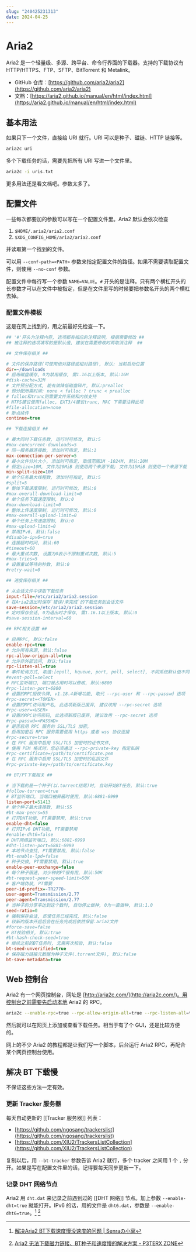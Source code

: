 ```yaml
---
slug: "240425231313"
date: 2024-04-25
---
```


# Aria2

Aria2 是一个轻量级、多源、跨平台、命令行界面的下载器。支持的下载协议有 HTTP/HTTPS、FTP、SFTP、BitTorrent 和 Metalink。

- GitHub 仓库：[https://github.com/aria2/aria2](https://github.com/aria2/aria2)
- 文档：[https://aria2.github.io/manual/en/html/index.html](https://aria2.github.io/manual/en/html/index.html)

## 基本用法

如果只下一个文件，直接给 URI 就行。URI 可以是种子、磁链、HTTP 链接等。

``` bash
aria2c uri
```

多个下载任务的话，需要先把所有 URI 写进一个文件里。

``` bash
aria2c -i uris.txt
```

更多用法还是看文档吧。参数太多了。

## 配置文件

一些每次都要加的参数可以写在一个配置文件里。Aria2 默认会依次检查

1. `$HOME/.aria2/aria2.conf`
2. `$XDG_CONFIG_HOME/aria2/aria2.conf`

并读取第一个找到的文件。

可以用 `--conf-path=<PATH>` 参数来指定配置文件的路径。如果不需要读取配置文件，则使用 `--no-conf` 参数。

配置文件中每行写一个参数 `NAME=VALUE`。`#` 开头的是注释。只有两个横杠开头的长参数才可以在文件中被指定，但是在文件里写的时候要把参数名开头的两个横杠去掉。

### 配置文件模板

这是在网上找到的，用之前最好先检查一下。

``` ini
## '#'开头为注释内容, 选项都有相应的注释说明, 根据需要修改 ##
## 被注释的选项填写的是默认值, 建议在需要修改时再取消注释  ##

## 文件保存相关 ##

# 文件的保存路径(可使用绝对路径或相对路径), 默认: 当前启动位置
dir=~/downloads
# 启用磁盘缓存, 0为禁用缓存, 需1.16以上版本, 默认:16M
#disk-cache=32M
# 文件预分配方式, 能有效降低磁盘碎片, 默认:prealloc
# 预分配所需时间: none < falloc ? trunc < prealloc
# falloc和trunc则需要文件系统和内核支持
# NTFS建议使用falloc, EXT3/4建议trunc, MAC 下需要注释此项
#file-allocation=none
# 断点续传
continue=true

## 下载连接相关 ##

# 最大同时下载任务数, 运行时可修改, 默认:5
#max-concurrent-downloads=5
# 同一服务器连接数, 添加时可指定, 默认:1
max-connection-per-server=5
# 最小文件分片大小, 添加时可指定, 取值范围1M -1024M, 默认:20M
# 假定size=10M, 文件为20MiB 则使用两个来源下载; 文件为15MiB 则使用一个来源下载
min-split-size=10M
# 单个任务最大线程数, 添加时可指定, 默认:5
#split=5
# 整体下载速度限制, 运行时可修改, 默认:0
#max-overall-download-limit=0
# 单个任务下载速度限制, 默认:0
#max-download-limit=0
# 整体上传速度限制, 运行时可修改, 默认:0
#max-overall-upload-limit=0
# 单个任务上传速度限制, 默认:0
#max-upload-limit=0
# 禁用IPv6, 默认:false
#disable-ipv6=true
# 连接超时时间, 默认:60
#timeout=60
# 最大重试次数, 设置为0表示不限制重试次数, 默认:5
#max-tries=5
# 设置重试等待的秒数, 默认:0
#retry-wait=0

## 进度保存相关 ##

# 从会话文件中读取下载任务
input-file=/etc/aria2/aria2.session
# 在Aria2退出时保存`错误/未完成`的下载任务到会话文件
save-session=/etc/aria2/aria2.session
# 定时保存会话, 0为退出时才保存, 需1.16.1以上版本, 默认:0
#save-session-interval=60

## RPC相关设置 ##

# 启用RPC, 默认:false
enable-rpc=true
# 允许所有来源, 默认:false
rpc-allow-origin-all=true
# 允许非外部访问, 默认:false
rpc-listen-all=true
# 事件轮询方式, 取值:[epoll, kqueue, port, poll, select], 不同系统默认值不同
#event-poll=select
# RPC监听端口, 端口被占用时可以修改, 默认:6800
#rpc-listen-port=6800
# 设置的RPC授权令牌, v1.18.4新增功能, 取代 --rpc-user 和 --rpc-passwd 选项
#rpc-secret=<TOKEN>
# 设置的RPC访问用户名, 此选项新版已废弃, 建议改用 --rpc-secret 选项
#rpc-user=<USER>
# 设置的RPC访问密码, 此选项新版已废弃, 建议改用 --rpc-secret 选项
#rpc-passwd=<PASSWD>
# 是否启用 RPC 服务的 SSL/TLS 加密,
# 启用加密后 RPC 服务需要使用 https 或者 wss 协议连接
#rpc-secure=true
# 在 RPC 服务中启用 SSL/TLS 加密时的证书文件,
# 使用 PEM 格式时，您必须通过 --rpc-private-key 指定私钥
#rpc-certificate=/path/to/certificate.pem
# 在 RPC 服务中启用 SSL/TLS 加密时的私钥文件
#rpc-private-key=/path/to/certificate.key

## BT/PT下载相关 ##

# 当下载的是一个种子(以.torrent结尾)时, 自动开始BT任务, 默认:true
#follow-torrent=true
# BT监听端口, 当端口被屏蔽时使用, 默认:6881-6999
listen-port=51413
# 单个种子最大连接数, 默认:55
#bt-max-peers=55
# 打开DHT功能, PT需要禁用, 默认:true
enable-dht=false
# 打开IPv6 DHT功能, PT需要禁用
#enable-dht6=false
# DHT网络监听端口, 默认:6881-6999
#dht-listen-port=6881-6999
# 本地节点查找, PT需要禁用, 默认:false
#bt-enable-lpd=false
# 种子交换, PT需要禁用, 默认:true
enable-peer-exchange=false
# 每个种子限速, 对少种的PT很有用, 默认:50K
#bt-request-peer-speed-limit=50K
# 客户端伪装, PT需要
peer-id-prefix=-TR2770-
user-agent=Transmission/2.77
peer-agent=Transmission/2.77
# 当种子的分享率达到这个数时, 自动停止做种, 0为一直做种, 默认:1.0
seed-ratio=0
# 强制保存会话, 即使任务已经完成, 默认:false
# 较新的版本开启后会在任务完成后依然保留.aria2文件
#force-save=false
# BT校验相关, 默认:true
#bt-hash-check-seed=true
# 继续之前的BT任务时, 无需再次校验, 默认:false
bt-seed-unverified=true
# 保存磁力链接元数据为种子文件(.torrent文件), 默认:false
bt-save-metadata=true
```

## Web 控制台

Aria2 有一个网页控制台，网址是 [http://aria2c.com/](http://aria2c.com/)。用控制台之前需要先启动本地 Aria2 的 RPC。

``` bash
aria2c --enable-rpc=true --rpc-allow-origin-all=true --rpc-listen-all=true
```

然后就可以在网页上添加或查看下载任务。相当于有了个 GUI，还是比较方便的。

网上的不少 Aria2 的教程都是让我们写一个脚本，后台运行 Aria2 RPC，再配合某个网页控制台使用。

## 解决 BT 下载慢

不保证这些方法一定有效。

### 更新 Tracker 服务器

每天自动更新的 [[Tracker 服务器]] 列表：

- [https://github.com/ngosang/trackerslist](https://github.com/ngosang/trackerslist)
- [https://github.com/XIU2/TrackersListCollection](https://github.com/XIU2/TrackersListCollection)

复制以后，用 `--bt-tracker` 参数告诉 Aria2 就行，多个 tracker 之间用 1 个 `,` 分开。如果是写在配置文件里的话，记得要每天同步更新一下。

### 记录 DHT 网络节点

Aria2 用 `dht.dat` 来记录之前遇到过的 [[DHT 网络]] 节点。加上参数 `--enable-dht=true` 就能打开。IPv6 的话，用的文件是 `dht6.dat`，参数是 `--enable-dht6=true`。[^1] [^2]

[^1]: [解决Aria2 BT下载速度慢没速度的问题 | Senraの小窝](http://www.senra.me/solutions-to-aria2-bt-metalink-download-slowly/)
[^2]: [Aria2 无法下载磁力链接、BT种子和速度慢的解决方案 - P3TERX ZONE](https://p3terx.com/archives/solved-aria2-cant-download-magnetic-link-bt-seed-and-slow-speed.html)
